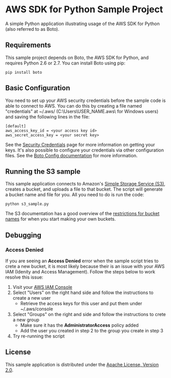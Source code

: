 # AWS SDK for Python Sample Project

A simple Python application illustrating usage of the AWS SDK for Python (also
referred to as Boto).

## Requirements

This sample project depends on Boto, the AWS SDK for Python, and requires
Python 2.6 or 2.7. You can install Boto using pip:

    pip install boto

## Basic Configuration

You need to set up your AWS security credentials before the sample code is able
to connect to AWS. You can do this by creating a file named "credentials" at ~/.aws/ 
(C:\Users\USER_NAME\.aws\ for Windows users) and saving the following lines in the file:

    [default]
    aws_access_key_id = <your access key id>
    aws_secret_access_key = <your secret key>

See the [Security Credentials](http://aws.amazon.com/security-credentials) page
for more information on getting your keys. It's also possible to configure your
credentials via other configuration files. See the [Boto Config documentation](http://boto.readthedocs.org/en/latest/boto_config_tut.html)
for more information.

## Running the S3 sample

This sample application connects to Amazon's [Simple Storage Service (S3)](http://aws.amazon.com/s3),
creates a bucket, and uploads a file to that bucket. The script will generate a
bucket name and file for you. All you need to do is run the code:

    python s3_sample.py

The S3 documentation has a good overview of the [restrictions for bucket names](http://docs.aws.amazon.com/AmazonS3/latest/dev/BucketRestrictions.html)
for when you start making your own buckets.

## Debugging

### Access Denied
If you are seeing an __Access Denied__ error when the sample script tries to crete a new bucket,
it is most likely because their is an issue with your AWS IAM (Idenity and Access Management).
Follow the steps below to work resolve this issue:
1. Visit your [AWS IAM Console](https://console.aws.amazon.com/iam/home)
2. Select "Users" on the right hand side and follow the instructions to create a new user
   + Retrieve the access keys for this user and put them under ~/.aws/console
3. Select "Groups" on the right and side and follow the instructions to crete a new group
   + Make sure it has the __AdministratorAccess__ policy added
   + Add the user you created in step 2 to the group you create in step 3
4. Try re-running the script

## License

This sample application is distributed under the
[Apache License, Version 2.0](http://www.apache.org/licenses/LICENSE-2.0).

